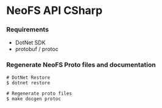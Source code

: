 # NeoFS API CSharp

### Requirements
- DotNet SDK
- protobuf / protoc

### Regenerate NeoFS Proto files and documentation
```
# DotNet Restore 
$ dotnet restore

# Regenerate proto files
$ make docgen protoc
```
